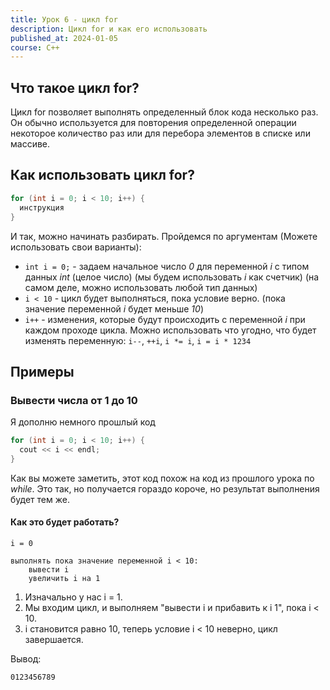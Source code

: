 ```yaml
---
title: Урок 6 - цикл for
description: Цикл for и как его использовать
published_at: 2024-01-05
course: C++
---
```


## Что такое цикл for?

Цикл for позволяет выполнять определенный блок кода несколько раз. Он обычно
используется для повторения определенной операции некоторое количество раз или
для перебора элементов в списке или массиве.

## Как использовать цикл for?

```cpp
for (int i = 0; i < 10; i++) {
  инструкция
}
```

И так, можно начинать разбирать. Пройдемся по аргументам (Можете использовать
свои варианты):

- `int i = 0;` - задаем начальное число _0_ для переменной _i_ с типом данных
  _int_ (целое число) (мы будем использовать _i_ как счетчик) (на самом деле,
  можно использовать любой тип данных)
- `i < 10` - цикл будет выполняться, пока условие верно. (пока значение
  переменной _i_ будет меньше _10_)
- `i++` - изменения, которые будут происходить с переменной _i_ при каждом
  проходе цикла. Можно использовать что угодно, что будет изменять переменную:
  `i--`, `++i`, `i *= i`, `i = i * 1234`

## Примеры

### Вывести числа от 1 до 10

Я дополню немного прошлый код

```cpp
for (int i = 0; i < 10; i++) {
  cout << i << endl;
}
```

Как вы можете заметить, этот код похож на код из прошлого урока по _while_. Это
так, но получается гораздо короче, но результат выполнения будет тем же.

#### Как это будет работать?

```
i = 0

выполнять пока значение переменной i < 10:
    вывести i
    увеличить i на 1
```

1. Изначально у нас i = 1.
2. Мы входим цикл, и выполняем "вывести i и прибавить к i 1", пока i < 10.
3. i становится равно 10, теперь условие i < 10 неверно, цикл завершается.

Вывод:

```
0123456789
```
